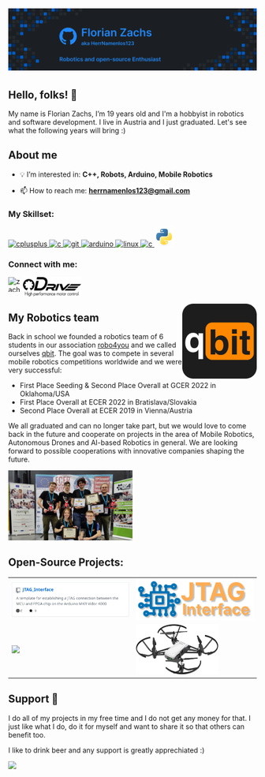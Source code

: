<h1 align="center"> <img src="assets/banner.svg" alt="herrnamenlos123 banner" /> </h1>

<h2 align="left">Hello, folks! 👋</h2>

My name is Florian Zachs, I’m 19 years old and I'm a hobbyist in robotics and software development. I live in Austria and I just graduated. Let's see what the following years will bring :)

<h2 align="left">About me</h2>

- 💡 I’m interested in: **C++, Robots, Arduino, Mobile Robotics**

- 📫 How to reach me: **herrnamenlos123@gmail.com**

<h3 align="left">My Skillset:</h3>
<p align="left">

<a href="https://docs.microsoft.com/en-us/cpp/cpp/welcome-back-to-cpp-modern-cpp?view=msvc-170" target="_blank" rel="noreferrer"> <img src="https://cdn.worldvectorlogo.com/logos/c.svg" alt="cplusplus" width="40" height="40"/> </a>
<a href="https://visualstudio.microsoft.com/de/" target="_blank" rel="noreferrer"> <img src="https://cdn.worldvectorlogo.com/logos/visual-studio-2013.svg" alt="c" width="40" height="40"/> </a>
<a href="https://git-scm.com" target="_blank" rel="noreferrer"> <img src="https://cdn.worldvectorlogo.com/logos/git-icon.svg" alt="git" width="40" height="40"/> </a>
<a href="https://www.arduino.cc" target="_blank" rel="noreferrer"> <img src="https://cdn.worldvectorlogo.com/logos/arduino-1.svg" alt="arduino" width="40" height="40"/> </a>
<a href="https://www.debian.org/index.de.html" target="_blank" rel="noreferrer"> <img src="https://cdn.worldvectorlogo.com/logos/debian-2.svg" alt="linux" width="40" height="40"/> </a>
<a href="https://code.visualstudio.com" target="_blank" rel="noreferrer"> <img src="https://cdn.worldvectorlogo.com/logos/visual-studio-code-1.svg" alt="c" width="40" height="40"/> </a>
<a href="https://www.python.org" target="_blank" rel="noreferrer"> <img src="https://raw.githubusercontent.com/devicons/devicon/master/icons/python/python-original.svg" alt="python" width="40" height="40"/> </a>

<h3 align="left">Connect with me:</h3>
<p align="left">
<a href="https://instagram.com/zachsl_official" target="blank"><img align="left" src="https://cdn.worldvectorlogo.com/logos/instagram-2016-6.svg" alt="zachsl_official" height="30" width="30" /></a>
<a href="https://discourse.odriverobotics.com/u/herrnamenlos123/summary" target="blank"><img align="middle" src="assets/ODrive-logo.png" alt="herrnamenlos123" height="40" /></a>
</p>

<img src="assets/qbit_logo.svg"  alt="qbit_logo" align="right" width=30%/>

## My Robotics team


Back in school we founded a robotics team of 6 students in our association [robo4you](https://robo4you.at) and we called ourselves [qbit](https://robo4you.at/teams/). The goal was to compete in several mobile robotics competitions worldwide and we were very successful:

 - First Place Seeding & Second Place Overall at GCER 2022 in Oklahoma/USA
 - First Place Overall at ECER 2022 in Bratislava/Slovakia
 - Second Place Overall at ECER 2019 in Vienna/Austria

We all graduated and can no longer take part, but we would love to come back in the future and cooperate on projects in the area of Mobile Robotics, Autonomous Drones and AI-based Robotics in general. We are looking forward to possible cooperations with innovative companies shaping the future.

<img src="assets/qbit.webp"  alt="qbit_logo" width=50%/>

<h2 align="left">Open-Source Projects:</h2>

<table border=0>
<tr>
    <td width="50%">
        <a href="https://github.com/HerrNamenlos123/JTAG_Interface">
            <img src="assets/jtag_interface_repo.svg"  alt="jtag_interface_repo"/>
        </a>
    </td>
    <td width="50%" >
        <a href="https://github.com/HerrNamenlos123/JTAG_Interface">
            <img src="assets/jtag_interface.svg" alt="jtag_interface_logo"/>
        </a>
    </td>
</tr>
<tr>
    <td width="50%">
        <a href="https://github.com/HerrNamenlos123/tello">
            <img src="https://gh-card.dev/repos/HerrNamenlos123/tello.svg">
        </a>
    </td>
    <td width="50%" >
        <a href="https://github.com/HerrNamenlos123/tello">
            <img src="assets/tello.png" alt="tello drone" width=70%/>
        </a>
    </td>
</tr>
</table>

## Support 💪

I do all of my projects in my free time and I do not get any money for that. I just like what I do, do it for myself and want to share it so that others can benefit too.

I like to drink beer and any support is greatly apprechiated :)

<a href="https://www.buymeacoffee.com/herrnamenlos123"><img src="https://img.buymeacoffee.com/button-api/?text=Buy me a beer&emoji=🍺&slug=herrnamenlos123&button_colour=FFDD00&font_colour=000000&font_family=Lato&outline_colour=000000&coffee_colour=ffffff" /></a>

